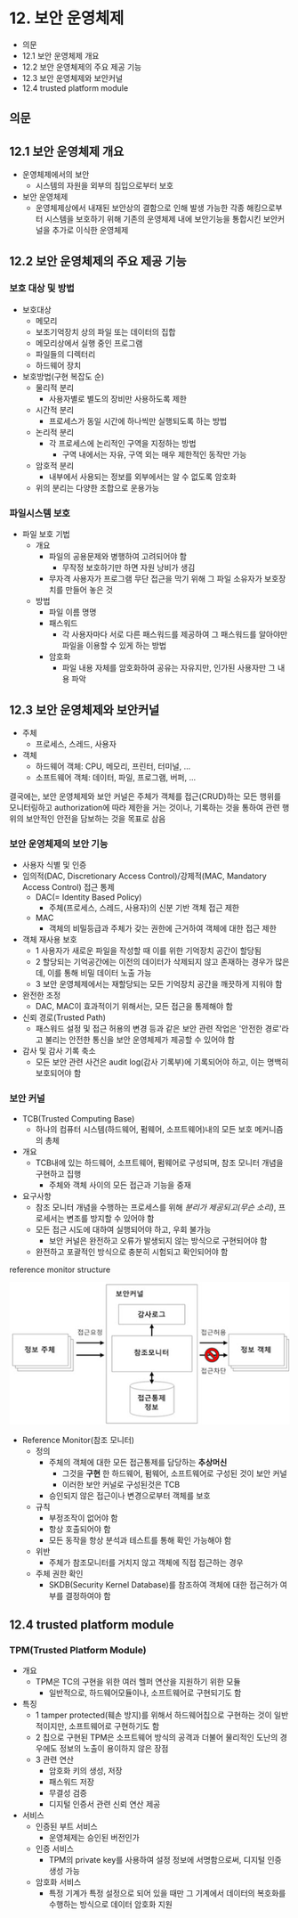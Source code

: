 # 12. 보안 운영체제

- 의문
- 12.1 보안 운영체제 개요
- 12.2 보안 운영체제의 주요 제공 기능
- 12.3 보안 운영체제와 보안커널
- 12.4 trusted platform module

## 의문

## 12.1 보안 운영체제 개요

- 운영체제에서의 보안
  - 시스템의 자원을 외부의 침입으로부터 보호
- 보안 운영체제
  - 운영체제상에서 내재된 보안상의 결함으로 인해 발생 가능한 각종 해킹으로부터 시스템을 보호하기 위해 기존의 운영체제 내에 보안기능을 통합시킨 보안커널을 추가로 이식한 운영체제

## 12.2 보안 운영체제의 주요 제공 기능

### 보호 대상 및 방법

- 보호대상
  - 메모리
  - 보조기억장치 상의 파일 또는 데이터의 집합
  - 메모리상에서 실행 중인 프로그램
  - 파일들의 디렉터리
  - 하드웨어 장치
- 보호방법(구현 복잡도 순)
  - 물리적 분리
    - 사용자별로 별도의 장비만 사용하도록 제한
  - 시간적 분리
    - 프로세스가 동일 시간에 하나씩만 실행되도록 하는 방법
  - 논리적 분리
    - 각 프로세스에 논리적인 구역을 지정하는 방법
      - 구역 내에서는 자유, 구역 외는 매우 제한적인 동작만 가능
  - 암호적 분리
    - 내부에서 사용되는 정보를 외부에서는 알 수 없도록 암호화
  - 위의 분리는 다양한 조합으로 운용가능

### 파일시스템 보호

- 파일 보호 기법
  - 개요
    - 파일의 공용문제와 병행하여 고려되어야 함
      - 무작정 보호하기만 하면 자원 낭비가 생김
    - 무자격 사용자가 프로그램 무단 접근을 막기 위해 그 파일 소유자가 보호장치를 만들어 놓은 것
  - 방법
    - 파일 이름 명명
    - 패스워드
      - 각 사용자마다 서로 다른 패스워드를 제공하여 그 패스워드를 알아야만 파일을 이용할 수 있게 하는 방법
    - 암호화
      - 파일 내용 자체를 암호화하여 공유는 자유지만, 인가된 사용자만 그 내용 파악

## 12.3 보안 운영체제와 보안커널

- 주체
  - 프로세스, 스레드, 사용자
- 객체
  - 하드웨어 객체: CPU, 메모리, 프린터, 터미널, ...
  - 소프트웨어 객체: 데이터, 파일, 프로그램, 버퍼, ...

결국에는, 보안 운영체제와 보안 커널은 주체가 객체를 접근(CRUD)하는 모든 행위를 모니터링하고 authorization에 따라 제한을 거는 것이나, 기록하는 것을 통하여 관련 행위의 보안적인 안전을 담보하는 것을 목표로 삼음

### 보안 운영체제의 보안 기능

- 사용자 식별 및 인증
- 임의적(DAC, Discretionary Access Control)/강제적(MAC, Mandatory Access Control) 접근 통제
  - DAC(= Identity Based Policy)
    - 주체(프로세스, 스레드, 사용자)의 신분 기반 객체 접근 제한
  - MAC
    - 객체의 비밀등급과 주체가 갖는 권한에 근거하여 객체에 대한 접근 제한
- 객체 재사용 보호
  - 1 사용자가 새로운 파일을 작성할 때 이를 위한 기억장치 공간이 할당됨
  - 2 할당되는 기억공간에는 이전의 데이터가 삭제되지 않고 존재하는 경우가 많은데, 이를 통해 비밀 데이터 노출 가능
  - 3 보안 운영체제에서는 재할당되는 모든 기억장치 공간을 깨끗하게 지워야 함
- 완전한 조정
  - DAC, MAC이 효과적이기 위해서는, 모든 접근을 통제해야 함
- 신뢰 경로(Trusted Path)
  - 패스워드 설정 및 접근 허용의 변경 등과 같은 보안 관련 작업은 '안전한 경로'라고 불리는 안전한 통신을 보안 운영체제가 제공할 수 있어야 함
- 감사 및 감사 기록 축소
  - 모든 보안 관련 사건은 audit log(감사 기록부)에 기록되어야 하고, 이는 명백히 보호되어야 함

### 보안 커널

- TCB(Trusted Computing Base)
  - 하나의 컴퓨터 시스템(하드웨어, 펌웨어, 소프트웨어)내의 모든 보호 메커니즘의 총체
- 개요
  - TCB내에 있는 하드웨어, 소프트웨어, 펌웨어로 구성되며, 참조 모니터 개념을 구현하고 집행
    - 주체와 객체 사이의 모든 접근과 기능을 중재
- 요구사항
  - 참조 모니터 개념을 수행하는 프로세스를 위해 *분리가 제공되고(무슨 소리)*, 프로세서는 변조를 방지할 수 있어야 함
  - 모든 접근 시도에 대하여 실행되어야 하고, 우회 불가능
    - 보안 커널은 완전하고 오류가 발생되지 않는 방식으로 구현되어야 함
  - 완전하고 포괄적인 방식으로 충분히 시험되고 확인되어야 함

reference monitor structure

![](./images/ch12/reference_monitor1.jpg)

- Reference Monitor(참조 모니터)
  - 정의
    - 주체의 객체에 대한 모든 접근통제를 담당하는 **추상머신**
      - 그것을 **구현** 한 하드웨어, 펌웨어, 소프트웨어로 구성된 것이 보안 커널
      - 이러한 보안 커널로 구성된것은 TCB
    - 승인되지 않은 접근이나 변경으로부터 객체를 보호
  - 규칙
    - 부정조작이 없어야 함
    - 항상 호출되어야 함
    - 모든 동작을 항상 분석과 테스트를 통해 확인 가능해야 함
  - 위반
    - 주체가 참조모니터를 거치지 않고 객체에 직접 접근하는 경우
  - 주체 권한 확인
    - SKDB(Security Kernel Database)를 참조하여 객체에 대한 접근허가 여부를 결정하여야 함

## 12.4 trusted platform module

### TPM(Trusted Platform Module)

- 개요
  - TPM은 TC의 구현을 위한 여러 헬퍼 연산을 지원하기 위한 모듈
    - 일반적으로, 하드웨어모듈이나, 소프트웨어로 구현되기도 함
- 특징
  - 1 tamper protected(훼손 방지)를 위해서 하드웨어칩으로 구현하는 것이 일반적이지만, 소프트웨어로 구현하기도 함
  - 2 칩으로 구현된 TPM은 소프트웨어 방식의 공격과 더불어 물리적인 도난의 경우에도 정보의 노출이 용이하지 않은 장점
  - 3 관련 연산
    - 암호화 키의 생성, 저장
    - 패스워드 저장
    - 무결성 검증
    - 디지털 인증서 관련 신뢰 연산 제공
- 서비스
  - 인증된 부트 서비스
    - 운영체제는 승인된 버전인가
  - 인증 서비스
    - TPM의 private key를 사용하여 설정 정보에 서명함으로써, 디지털 인증 생성 가능
  - 암호화 서비스
    - 특정 기계가 특정 설정으로 되어 있을 때만 그 기계에서 데이터의 복호화를 수행하는 방식으로 데이터 암호화 지원
